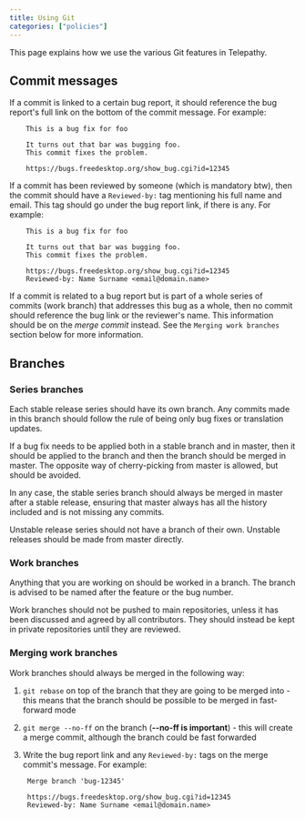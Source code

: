 ```yaml
---
title: Using Git
categories: ["policies"]
---
```


This page explains how we use the various Git features in Telepathy.

## Commit messages

If a commit is linked to a certain bug report, it should reference the bug report's full link on the bottom of the commit message. For example:

        This is a bug fix for foo

        It turns out that bar was bugging foo.
        This commit fixes the problem.

        https://bugs.freedesktop.org/show_bug.cgi?id=12345

If a commit has been reviewed by someone (which is mandatory btw), then the commit should have a `Reviewed-by:` tag mentioning his full name and email. This tag should go under the bug report link, if there is any. For example:

        This is a bug fix for foo

        It turns out that bar was bugging foo.
        This commit fixes the problem.

        https://bugs.freedesktop.org/show_bug.cgi?id=12345
        Reviewed-by: Name Surname <email@domain.name>

If a commit is related to a bug report but is part of a whole series of commits (work branch) that addresses this bug as a whole, then no commit should reference the bug link or the reviewer's name. This information should be on the *merge commit* instead. See the `Merging work branches` section below for more information.

## Branches

### Series branches

Each stable release series should have its own branch. Any commits made in this branch should follow the rule of being only bug fixes or translation updates.

If a bug fix needs to be applied both in a stable branch and in master, then it should be applied to the branch and then the branch should be merged in master. The opposite way of cherry-picking from master is allowed, but should be avoided.

In any case, the stable series branch should always be merged in master after a stable release, ensuring that master always has all the history included and is not missing any commits.

Unstable release series should not have a branch of their own. Unstable releases should be made from master directly.

### Work branches

Anything that you are working on should be worked in a branch. The branch is advised to be named after the feature or the bug number.

Work branches should not be pushed to main repositories, unless it has been discussed and agreed by all contributors. They should instead be kept in private repositories until they are reviewed.

### Merging work branches

Work branches should always be merged in the following way:

1. `git rebase` on top of the branch that they are going to be merged into - this means that the branch should be possible to be merged in fast-forward mode
1. `git merge --no-ff` on the branch (**--no-ff is important**) - this will create a merge commit, although the branch could be fast forwarded
1. Write the bug report link and any `Reviewed-by:` tags on the merge commit's message. For example:

        Merge branch 'bug-12345'

        https://bugs.freedesktop.org/show_bug.cgi?id=12345
        Reviewed-by: Name Surname <email@domain.name>


